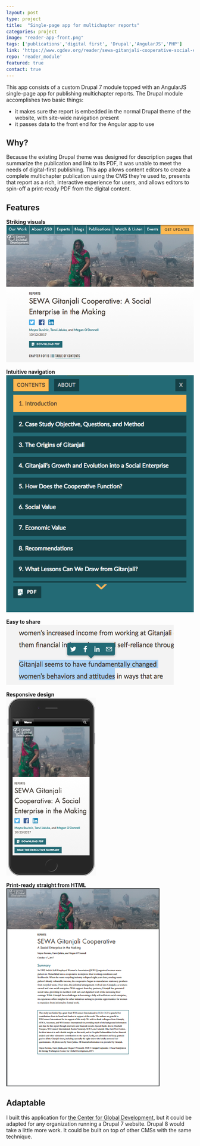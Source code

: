 ```yaml
---
layout: post
type: project
title:  "Single-page app for multichapter reports"
categories: project
image: "reader-app-front.png"
tags: ['publications','digital first', 'Drupal','AngularJS','PHP']
link: 'https://www.cgdev.org/reader/sewa-gitanjali-cooperative-social-enterprise-making'
repo: 'reader_module'
featured: true
contact: true
---
```


This app consists of a custom Drupal 7 module topped with an AngularJS single-page app for publishing multichapter reports. The Drupal module accomplishes two basic things:

* it makes sure the report is embedded in the normal Drupal theme of the website, with site-wide navigation present
* it passes data to the front end for the Angular app to use

## Why?
Because the existing Drupal theme was designed for description pages that summarize the publication and link to its PDF, it was unable to meet the needs of digital-first publishing. This app allows content editors to create a complete multichapter publication using the CMS they're used to, presents that report as a rich, interactive experience for users, and allows editors to spin-off a print-ready PDF from the digital content.

## Features
**Striking visuals** <br />
![First page of publication](/assets/readme-1.png)

**Intuitive navigation** <br />
![Online contents of publication](/assets/readme-2.png)

**Easy to share** <br />
![Highlight text to share on social media](/assets/reader-app-share.png)

**Responsive design** <br />
![Publication rendered on smartphone](/assets/reader-app-mobile.png)

**Print-ready straight from HTML** <br />
![Print first page](/assets/readme-3.png)

## Adaptable
I built this application for [the Center for Global Development](https://www.cgdev.org), but it could be adapted for any organization running a Drupal 7 website. Drupal 8 would take a little more work. It could be built on top of other CMSs with the same technique.
